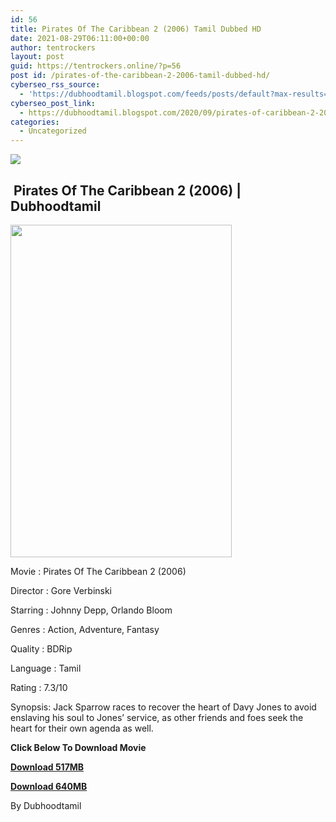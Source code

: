 ```yaml
---
id: 56
title: Pirates Of The Caribbean 2 (2006) Tamil Dubbed HD
date: 2021-08-29T06:11:00+00:00
author: tentrockers
layout: post
guid: https://tentrockers.online/?p=56
post id: /pirates-of-the-caribbean-2-2006-tamil-dubbed-hd/
cyberseo_rss_source:
  - 'https://dubhoodtamil.blogspot.com/feeds/posts/default?max-results=150&start-index=1'
cyberseo_post_link:
  - https://dubhoodtamil.blogspot.com/2020/09/pirates-of-caribbean-2-2006-tamil.html
categories:
  - Uncategorized
---
```

<div class="media_block">
  <img src="https://1.bp.blogspot.com/-zrOejmPrqiA/X3Lm0x23COI/AAAAAAAAClE/9_B7MKzjTgkWsHh5o9o7j-P0LV4f2_YOACNcBGAsYHQ/s72-w354-h532-c/Pirates-Of-The-Caribbean-Poster-MyPosterCollection.com-11.jpg" class="media_thumbnail" />
</div>

## &nbsp;Pirates Of The Caribbean 2 (2006) | Dubhoodtamil

<div class="separator">
  <a href="https://1.bp.blogspot.com/-zrOejmPrqiA/X3Lm0x23COI/AAAAAAAAClE/9_B7MKzjTgkWsHh5o9o7j-P0LV4f2_YOACNcBGAsYHQ/s1500/Pirates-Of-The-Caribbean-Poster-MyPosterCollection.com-11.jpg" imageanchor="1"><img loading="lazy" border="0" data-original-height="1500" data-original-width="1000" height="532" src="https://1.bp.blogspot.com/-zrOejmPrqiA/X3Lm0x23COI/AAAAAAAAClE/9_B7MKzjTgkWsHh5o9o7j-P0LV4f2_YOACNcBGAsYHQ/w354-h532/Pirates-Of-The-Caribbean-Poster-MyPosterCollection.com-11.jpg" width="354" /></a>
</div>

Movie	<span></span>:	<span></span>Pirates Of The Caribbean 2 (2006)&nbsp;

Director	<span></span>:	<span></span>Gore Verbinski&nbsp;

Starring	<span></span>:	<span></span>Johnny Depp, Orlando Bloom&nbsp;

Genres	<span></span>:	<span></span>Action, Adventure, Fantasy&nbsp;

Quality	<span></span>:	<span></span>BDRip&nbsp;

Language	<span></span>:	<span></span>Tamil&nbsp;

Rating	<span></span>:	<span></span>7.3/10&nbsp;

Synopsis: Jack Sparrow races to recover the heart of Davy Jones to avoid enslaving his soul to Jones&#8217; service, as other friends and foes seek the heart for their own agenda as well.

<span><b>Click Below To Download Movie</b></span>

<span><b><a href="https://oncehelp.com/p-o-c-2-1" target="_blank" rel="noopener">Download&nbsp;517MB</a></b></span>

<span><b><a href="https://oncehelp.com/p-o-c-2-2" target="_blank" rel="noopener">Download 640MB</a></b></span>

By Dubhoodtamil